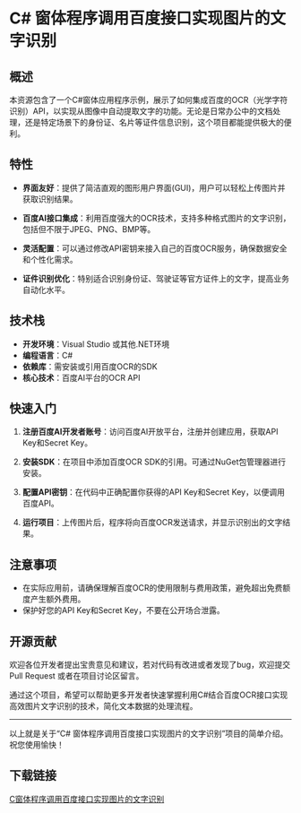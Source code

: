 # C# 窗体程序调用百度接口实现图片的文字识别

## 概述

本资源包含了一个C#窗体应用程序示例，展示了如何集成百度的OCR（光学字符识别）API，以实现从图像中自动提取文字的功能。无论是日常办公中的文档处理，还是特定场景下的身份证、名片等证件信息识别，这个项目都能提供极大的便利。

## 特性

- **界面友好**：提供了简洁直观的图形用户界面(GUI)，用户可以轻松上传图片并获取识别结果。
  
- **百度AI接口集成**：利用百度强大的OCR技术，支持多种格式图片的文字识别，包括但不限于JPEG、PNG、BMP等。
  
- **灵活配置**：可以通过修改API密钥来接入自己的百度OCR服务，确保数据安全和个性化需求。

- **证件识别优化**：特别适合识别身份证、驾驶证等官方证件上的文字，提高业务自动化水平。

## 技术栈

- **开发环境**：Visual Studio 或其他.NET环境
- **编程语言**：C#
- **依赖库**：需安装或引用百度OCR的SDK
- **核心技术**：百度AI平台的OCR API

## 快速入门

1. **注册百度AI开发者账号**：访问百度AI开放平台，注册并创建应用，获取API Key和Secret Key。
   
2. **安装SDK**：在项目中添加百度OCR SDK的引用。可通过NuGet包管理器进行安装。
   
3. **配置API密钥**：在代码中正确配置你获得的API Key和Secret Key，以便调用百度API。
   
4. **运行项目**：上传图片后，程序将向百度OCR发送请求，并显示识别出的文字结果。

## 注意事项

- 在实际应用前，请确保理解百度OCR的使用限制与费用政策，避免超出免费额度产生额外费用。
- 保护好您的API Key和Secret Key，不要在公开场合泄露。

## 开源贡献

欢迎各位开发者提出宝贵意见和建议，若对代码有改进或者发现了bug，欢迎提交 Pull Request 或者在项目讨论区留言。

通过这个项目，希望可以帮助更多开发者快速掌握利用C#结合百度OCR接口实现高效图片文字识别的技术，简化文本数据的处理流程。

---

以上就是关于“C# 窗体程序调用百度接口实现图片的文字识别”项目的简单介绍。祝您使用愉快！

## 下载链接

[C窗体程序调用百度接口实现图片的文字识别](https://pan.quark.cn/s/1927f94eb36f)